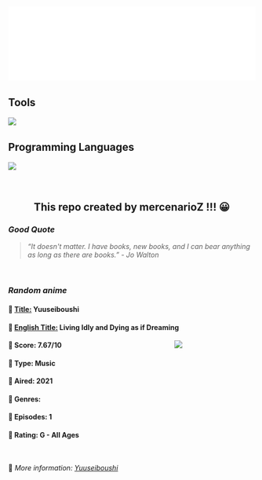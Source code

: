 
<img src="svg/nai.svg" />

<p>
  <h2>Tools</h2>
  <a href="https://skillicons.dev">
    <img src="https://skillicons.dev/icons?i=git,bash,vim,ubuntu,tensorflow,pytorch,docker,raspberrypi" />
  </a>

  <br />

  <h2>Programming Languages</h2>

  <a href="https://skillicons.dev">
    <img src="https://skillicons.dev/icons?i=python,c,cpp" />
  </a>
</p>

<br />

<h2 align="center">This repo created by mercenarioZ !!! 😀</h2>
<h3><i>Good Quote</i></h3>

<blockquote>
<i>
“It doesn't matter. I have books, new books, and I can bear anything as long as there are books.” - Jo Walton
</i>
</blockquote>

<br />

<h3><i>Random anime</i></h3>

<h4>
  <strong>🥭 <u>Title:</u></strong> Yuuseiboushi
</h4>

<h4>🌿 <u>English Title:</u> Living Idly and Dying as if Dreaming</h4>

<img align="right" width="165" src=https://cdn.myanimelist.net/images/anime/1606/117753.jpg />

<h4>🌱 Score: 7.67/10</h4>

<h4>🌲 Type: Music</h4>

<h4>🌴 Aired: 2021</h4>

<h4>🌵 Genres: </h4>

<h4>🥑 Episodes: 1</h4>

<h4>🍏 Rating: G - All Ages</h4>

<br />

🍂 *More information: [Yuuseiboushi](https://myanimelist.net/anime/49838/Yuuseiboushi)*
    